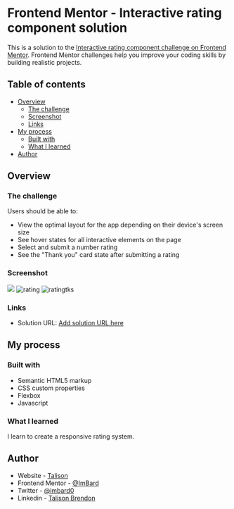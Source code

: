 # Frontend Mentor - Interactive rating component solution

This is a solution to the [Interactive rating component challenge on Frontend Mentor](https://www.frontendmentor.io/challenges/interactive-rating-component-koxpeBUmI). Frontend Mentor challenges help you improve your coding skills by building realistic projects. 

## Table of contents

- [Overview](#overview)
  - [The challenge](#the-challenge)
  - [Screenshot](#screenshot)
  - [Links](#links)
- [My process](#my-process)
  - [Built with](#built-with)
  - [What I learned](#what-i-learned)
- [Author](#author)


## Overview

### The challenge

Users should be able to:

- View the optimal layout for the app depending on their device's screen size
- See hover states for all interactive elements on the page
- Select and submit a number rating
- See the "Thank you" card state after submitting a rating

### Screenshot

![](./screenshot.jpg)
![rating](https://github.com/ImBard/interactive-rating-component/assets/89823203/c6c69a7d-aa7c-43b7-b92b-b5069bbc0361)
![ratingtks](https://github.com/ImBard/interactive-rating-component/assets/89823203/244b88af-e61c-4420-a603-33092087aace)

### Links

- Solution URL: [Add solution URL here](https://your-solution-url.com)

## My process

### Built with

- Semantic HTML5 markup
- CSS custom properties
- Flexbox
- Javascript

### What I learned

I learn to create a responsive rating system.

## Author

- Website - [Talison](https://www.github.com/imbard)
- Frontend Mentor - [@ImBard](https://www.frontendmentor.io/profile/ImBard)
- Twitter - [@imbard0](https://www.twitter.com/imbard0)
- Linkedin - [Talison Brendon](https://www.linkedin.com/in/talison-brendon/)

